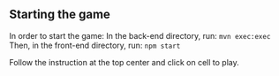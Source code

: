 ## Starting the game

In order to start the game:
In the back-end directory, run: `mvn exec:exec`
Then, in the front-end directory, run: `npm start`

Follow the instruction at the top center and click on cell to play.
